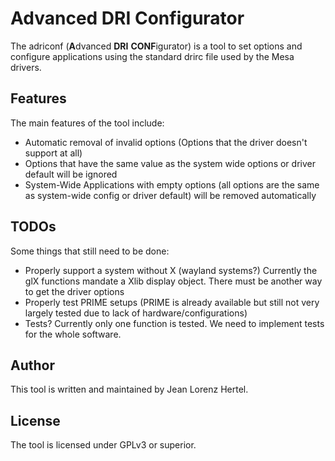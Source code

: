 Advanced DRI Configurator
=========================

The adriconf (**A**dvanced **DRI** **CONF**igurator) is a tool to set options and configure applications using the standard drirc file used by the Mesa drivers.

Features
--------

The main features of the tool include:

- Automatic removal of invalid options (Options that the driver doesn't support at all)
- Options that have the same value as the system wide options or driver default will be ignored
- System-Wide Applications with empty options (all options are the same as system-wide config or driver default) will be removed automatically


TODOs
-----

Some things that still need to be done:

- Properly support a system without X (wayland systems?) Currently the glX functions mandate a Xlib display object. There must be another way to get the driver options
- Properly test PRIME setups (PRIME is already available but still not very largely tested due to lack of hardware/configurations)
- Tests? Currently only one function is tested. We need to implement tests for the whole software.

Author
------

This tool is written and maintained by Jean Lorenz Hertel.

License
-------

The tool is licensed under GPLv3 or superior.